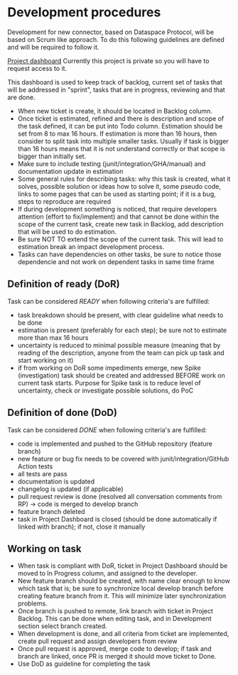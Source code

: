 # Development procedures

Development for new connector, based on Dataspace Protocol, will be based on Scrum like approach. To do this following guidelines are defined and will be required to follow it.

[Project dashboard](https://github.com/users/Engineering-Research-and-Development/projects/2)
Currently this project is private so you will have to request access to it. 

This dashboard is used to keep track of backlog, current set of tasks that will be addressed in "sprint", tasks that are in progress, reviewing and that are done.

 - When new ticket is create, it should be located in Backlog column.
 - Once ticket is estimated, refined and there is description and scope of the task defined, it can be put into Todo column. Estimation should be set from 8 to max 16 hours. If estimation is more than 16 hours, then consider to split task into multiple smaller tasks. Usually if task is bigger than 16 hours means that it is not understand correctly or that scope is bigger than initially set.
 - Make sure to include testing (junit/integration/GHA/manual) and documentation update in estimation
 - Some general rules for describing tasks: why this task is created, what it solves, possible solution or ideas how to solve it, some pseudo code, links to some pages that can be used as starting point; if it is a bug, steps to reproduce are required
 - If during development something is noticed, that require developers attention (effort to fix/implement) and that cannot be done within the scope of the current task, create new task in Backlog, add description that will be used to do estimation.
 - Be sure NOT TO extend the scope of the current task. This will lead to estimation break an impact development process.
 - Tasks can have dependencies on other tasks, be sure to notice those dependencie and not work on dependent tasks in same time frame
 
## Definition of ready (DoR)

Task can be considered *READY* when following criteria's are fulfilled:
 
 - task breakdown should be present, with clear guideline what needs to be done
 - estimation is present (preferably for each step); be sure not to estimate more than max 16 hours
 - uncertainty is reduced to minimal possible measure (meaning that by reading of the description, anyone from the team can pick up task and start working on it)
 - if from working on DoR some impediments emerge, new Spike (investigation) task should be created and addressed BEFORE work on current task starts. Purpose for Spike task is to reduce level of uncertainty, check or investigate possible solutions, do PoC

## Definition of done (DoD)

Task can be considered *DONE* when following criteria's are fulfilled:
 
 - code is implemented and pushed to the GitHub repository (feature branch)
 - new feature or bug fix needs to be covered with junit/integration/GitHub Action tests
 - all tests are pass
 - documentation is updated
 - changelog is updated (if applicable)
 - pull request review is done (resolved all conversation comments from RP) -> code is merged to develop branch
 - feature branch deleted
 - task in Project Dashboard is closed (should be done automatically if linked with branch); if not, close it manually

## Working on task

 - When task is compliant with DoR, ticket in Project Dashboard should be moved to In Progress column, and assigned to the developer.
 - New feature branch should be created, with name clear enough to know which task that is; be sure to synchronize local develop branch before creating feature branch from it. This will minimize later synchronization problems.
 - Once branch is pushed to remote, link branch with ticket in Project Backlog. This can be done when editing task, and in Development section select branch created.
 - When development is done, and all criteria from ticket are implemented, create pull request and assign developers from review
 - Once pull request is approved, merge code to develop; if task and branch are linked, once PR is merged it should move ticket to Done.
 - Use DoD as guideline for completing the task
 

